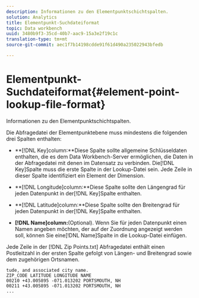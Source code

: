 ```yaml
---
description: Informationen zu den Elementpunktschichtspalten.
solution: Analytics
title: Elementpunkt-Suchdateiformat
topic: Data workbench
uuid: 3480b9f3-35cd-40b7-aac9-15a3e2f19c1c
translation-type: tm+mt
source-git-commit: aec1f7b14198cdde91f61d490a235022943bfedb

---
```



# Elementpunkt-Suchdateiformat{#element-point-lookup-file-format}

Informationen zu den Elementpunktschichtspalten.

Die Abfragedatei der Elementpunktebene muss mindestens die folgenden drei Spalten enthalten:

* **[!DNL Key]column:**Diese Spalte sollte allgemeine Schlüsseldaten enthalten, die es dem Data Workbench-Server ermöglichen, die Daten in der Abfragedatei mit denen im Datensatz zu verbinden. Die[!DNL Key]Spalte muss die erste Spalte in der Lookup-Datei sein. Jede Zeile in dieser Spalte identifiziert ein Element der Dimension.

* **[!DNL Longitude]column:**Diese Spalte sollte den Längengrad für jeden Datenpunkt in der[!DNL Key]Spalte enthalten.

* **[!DNL Latitude]column:**Diese Spalte sollte den Breitengrad für jeden Datenpunkt in der[!DNL Key]Spalte enthalten.

* **[!DNL Name]column:**(Optional). Wenn Sie für jeden Datenpunkt einen Namen angeben möchten, der auf der Zuordnung angezeigt werden soll, können Sie eine[!DNL Name]Spalte in die Lookup-Datei einfügen.

Jede Zeile in der [!DNL Zip Points.txt] Abfragedatei enthält einen Postleitzahl in der ersten Spalte gefolgt von Längen- und Breitengrad sowie dem zugehörigen Ortsnamen.

```
tude, and associated city name.
ZIP_CODE LATITUDE LONGITUDE NAME
00210 +43.005895 -071.013202 PORTSMOUTH, NH
00211 +43.005895 -071.013202 PORTSMOUTH, NH
...
```

